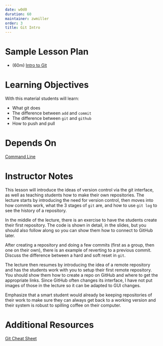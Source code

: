 ```yaml
---
date: w0d0
duration: 60
maintainer: zwmiller
order: 3
title: Git Intro
---
```


# Sample Lesson Plan

* (60m) [Intro to Git](Intro_to_Git.pdf)


# Learning Objectives

With this material students will learn:

* What git does
* The difference between `add` and `commit`
* The difference between `git` and `github`
* How to push and pull


# Depends On

[Command Line](https://github.com/thisismetis/dscurriculum_gamma/tree/master/curriculum/project-01/command-line)


# Instructor Notes

This lesson will introduce the ideas of version control via the git interface,
as well as teaching students how to make their own repositories.
The lecture starts by introducing the need for version control, then moves
into how commits work, what the 3 stages of `git` are, and how to use `git
log` to see the history of a repository.

In the middle of the lecture, there is an exercise to have the students create
their first repository. The code is shown in detail, in the slides, but you
should also follow along so you can show them how to connect to GitHub later.

After creating a repository and doing a few commits (first as a group, then
one on their own), there is an example of reverting to a previous commit.
Discuss the difference between a hard and soft reset in `git`.

The lecture then resumes by introducing the idea of a remote repository and
has the students work with you to setup their first remote repository. You
should show them how to create a repo on GitHub and where to get the
appropriate links. Since GitHub often changes its interface, I have not put images
of those in the lecture so it can be adapted to GUI changes.

Emphasize that a smart student would already be keeping repositories of their
work to make sure they can always get back to a working version and their
system is robust to spilling coffee on their computer.


# Additional Resources

[Git Cheat Sheet](http://files.zeroturnaround.com/pdf/zt_git_cheat_sheet.pdf)
